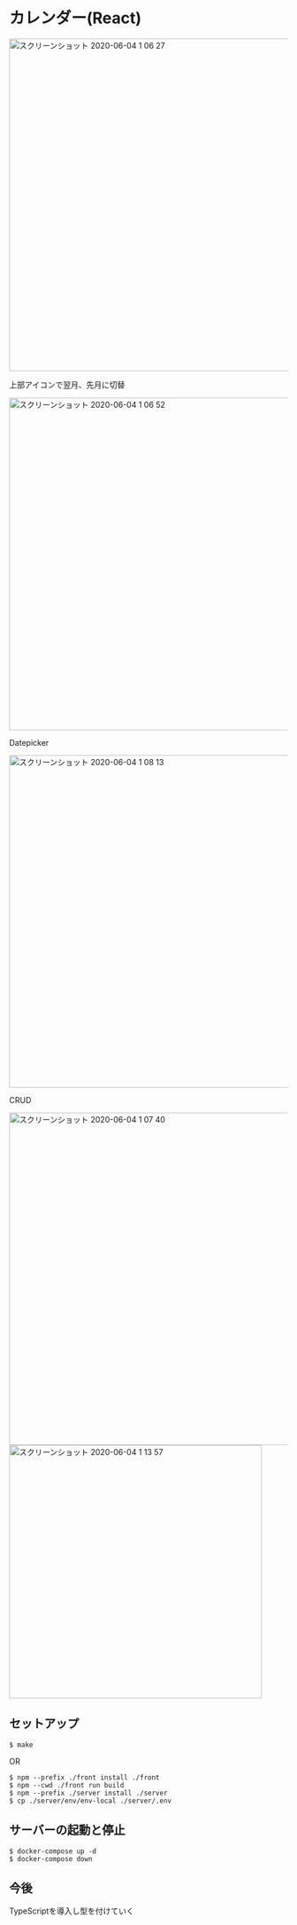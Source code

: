 # カレンダー(React)

<img width="600" alt="スクリーンショット 2020-06-04 1 06 27" src="https://user-images.githubusercontent.com/8656346/83660734-22aa0500-a600-11ea-9ea8-1c89cc248df9.png">

上部アイコンで翌月、先月に切替

<img width="600" alt="スクリーンショット 2020-06-04 1 06 52" src="https://user-images.githubusercontent.com/8656346/83660855-5422d080-a600-11ea-96d0-65b504ceea36.png">

Datepicker

<img width="600" alt="スクリーンショット 2020-06-04 1 08 13" src="https://user-images.githubusercontent.com/8656346/83660942-6f8ddb80-a600-11ea-99d2-50ab65ab9d8e.png">

CRUD

<img width="600" alt="スクリーンショット 2020-06-04 1 07 40" src="https://user-images.githubusercontent.com/8656346/83661013-85030580-a600-11ea-8272-af21754ea371.png">

<img width="457" alt="スクリーンショット 2020-06-04 1 13 57" src="https://user-images.githubusercontent.com/8656346/83661191-bb408500-a600-11ea-9e6c-fe02ff603245.png">


## セットアップ

```shell
$ make
```
OR
```shell
$ npm --prefix ./front install ./front
$ npm --cwd ./front run build
$ npm --prefix ./server install ./server
$ cp ./server/env/env-local ./server/.env
```

## サーバーの起動と停止

```shell
$ docker-compose up -d
$ docker-compose down
```

## 今後

TypeScriptを導入し型を付けていく
